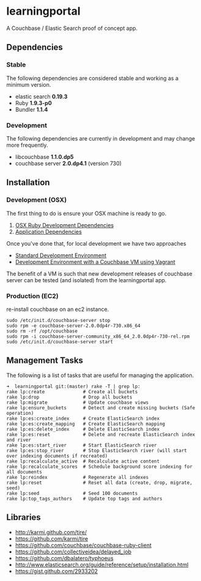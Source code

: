 # learningportal

A Couchbase / Elastic Search proof of concept app.

## Dependencies

### Stable

The following dependencies are considered stable and working as a minimum version.

* elastic search **0.19.3**
* Ruby **1.9.3-p0**
* Bundler **1.1.4**

### Development

The following dependencies are currently in development and may change more frequently.

* libcouchbase **1.1.0.dp5**
* couchbase server **2.0.dp4.1** (version 730)

## Installation

### Development (OSX)

The first thing to do is ensure your OSX machine is ready to go.

1. [OSX Ruby Development Dependencies](learningportal/tree/master/doc/dependencies.base.md)
2. [Application Dependencies](learningportal/tree/master/doc/dependencies.application.md)

Once you've done that, for local development we have two approaches

* [Standard Development Environment](learningportal/tree/master/doc/development.standard.md)
* [Development Environment with a Couchbase VM using Vagrant](learningportal/tree/master/doc/development.vagrant.md)

The benefit of a VM is such that new development releases of couchbase server can be tested (and isolated) from the learningportal app.

### Production (EC2)

re-install couchbase on an ec2 instance.

    sudo /etc/init.d/couchbase-server stop
    sudo rpm -e couchbase-server-2.0.0dp4r-730.x86_64
    sudo rm -rf /opt/couchbase
    sudo rpm -i couchbase-server-community_x86_64_2.0.0dp4r-730-rel.rpm
    sudo /etc/init.d/couchbase-server start


## Management Tasks

The following is a list of tasks that are useful for managing the application.

    ➜  learningportal git:(master) rake -T | grep lp:
    rake lp:create              # Create all buckets
    rake lp:drop                # Drop all buckets
    rake lp:migrate             # Update couchbase views
    rake lp:ensure_buckets      # Detect and create missing buckets (Safe operation)
    rake lp:es:create_index     # Create ElasticSearch index
    rake lp:es:create_mapping   # Create ElasticSearch mapping
    rake lp:es:delete_index     # Delete ElasticSearch index
    rake lp:es:reset            # Delete and recreate ElasticSearch index and river
    rake lp:es:start_river      # Start ElasticSearch river
    rake lp:es:stop_river       # Stop ElasticSearch river (will start over indexing documents if recreated)
    rake lp:recalculate_active  # Recalculate active content
    rake lp:recalculate_scores  # Schedule background score indexing for all documents
    rake lp:reindex             # Regenerate all indexes
    rake lp:reset               # Reset all data (create, drop, migrate, seed)
    rake lp:seed                # Seed 100 documents
    rake lp:top_tags_authors    # Update top tags and authors

## Libraries

* http://karmi.github.com/tire/
* https://github.com/karmi/tire
* https://github.com/couchbase/couchbase-ruby-client
* https://github.com/collectiveidea/delayed_job
* https://github.com/dbalatero/typhoeus
* http://www.elasticsearch.org/guide/reference/setup/installation.html
* https://gist.github.com/2933202

